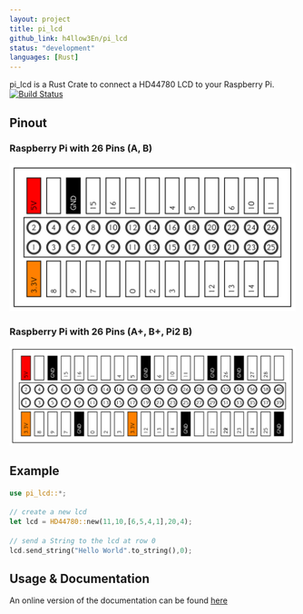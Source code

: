 ```yaml
---
layout: project
title: pi_lcd
github_link: h4llow3En/pi_lcd
status: "development"
languages: [Rust]
---
```

pi_lcd is a Rust Crate to connect a HD44780 LCD to your Raspberry Pi.  
[![Build Status](https://travis-ci.org/h4llow3En/pi_lcd.svg?branch=master)](https://travis-ci.org/h4llow3En/pi_lcd)


## Pinout

### Raspberry Pi with 26 Pins (A, B)
![pin26](/images/pin26.png)

### Raspberry Pi with 26 Pins (A+, B+, Pi2 B)
![pin26](/images/pin40.png)

## Example

```rust
use pi_lcd::*;

// create a new lcd
let lcd = HD44780::new(11,10,[6,5,4,1],20,4);

// send a String to the lcd at row 0
lcd.send_string("Hello World".to_string(),0);
```

## Usage & Documentation

An online version of the documentation can be found [here](http://h4llow3en.github.io/pi_lcd/pi_lcd/)
